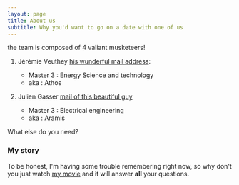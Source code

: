 ```yaml
---
layout: page
title: About us
subtitle: Why you'd want to go on a date with one of us
---
```


the team is composed of 4 valiant musketeers!

 1) Jérémie Veuthey [his wunderful mail address](mailto:jeremie.veuthey@epfl.ch):
    - Master 3 : Energy Science and technology
    - aka : Athos


 2) Julien Gasser [mail of this beautiful guy](mailto:julien.gasser@epfl.ch)
    - Master 3 : Electrical engineering
    - aka : Aramis

What else do you need?

### My story

To be honest, I'm having some trouble remembering right now, so why don't you just watch [my movie](https://en.wikipedia.org/wiki/The_Princess_Bride_%28film%29) and it will answer **all** your questions.
